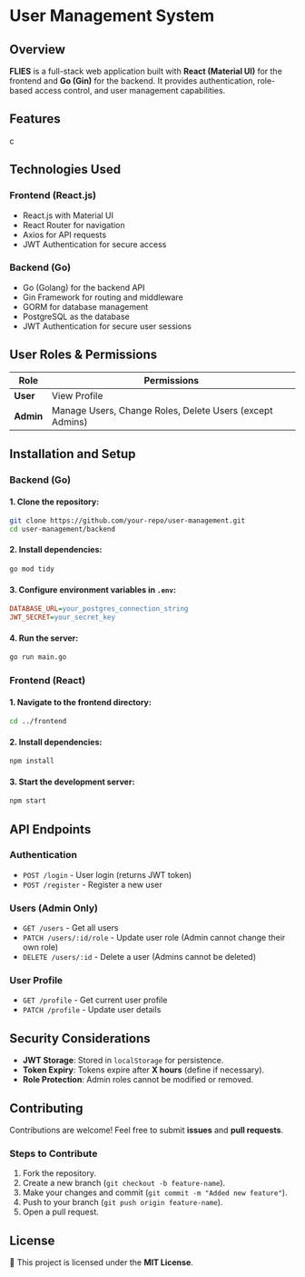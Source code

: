 # User Management System

## Overview

**FLIES** is a full-stack web application built with **React (Material UI)** for the frontend and **Go (Gin)** for the backend. It provides authentication, role-based access control, and user management capabilities.

## Features

c

## Technologies Used

### **Frontend (React.js)**

- React.js with Material UI
- React Router for navigation
- Axios for API requests
- JWT Authentication for secure access

### **Backend (Go)**

- Go (Golang) for the backend API
- Gin Framework for routing and middleware
- GORM for database management
- PostgreSQL as the database
- JWT Authentication for secure user sessions

## User Roles & Permissions

| Role      | Permissions                                              |
| --------- | -------------------------------------------------------- |
| **User**  | View Profile                                             |
| **Admin** | Manage Users, Change Roles, Delete Users (except Admins) |

## Installation and Setup

### **Backend (Go)**

#### 1. Clone the repository:

```sh
git clone https://github.com/your-repo/user-management.git
cd user-management/backend
```

#### 2. Install dependencies:

```sh
go mod tidy
```

#### 3. Configure environment variables in `.env`:

```ini
DATABASE_URL=your_postgres_connection_string
JWT_SECRET=your_secret_key
```

#### 4. Run the server:

```sh
go run main.go
```

### **Frontend (React)**

#### 1. Navigate to the frontend directory:

```sh
cd ../frontend
```

#### 2. Install dependencies:

```sh
npm install
```

#### 3. Start the development server:

```sh
npm start
```

## API Endpoints

### **Authentication**

- `POST /login` - User login (returns JWT token)
- `POST /register` - Register a new user

### **Users (Admin Only)**

- `GET /users` - Get all users
- `PATCH /users/:id/role` - Update user role (Admin cannot change their own role)
- `DELETE /users/:id` - Delete a user (Admins cannot be deleted)

### **User Profile**

- `GET /profile` - Get current user profile
- `PATCH /profile` - Update user details

## Security Considerations

- **JWT Storage**: Stored in `localStorage` for persistence.
- **Token Expiry**: Tokens expire after **X hours** (define if necessary).
- **Role Protection**: Admin roles cannot be modified or removed.

## Contributing

Contributions are welcome! Feel free to submit **issues** and **pull requests**.

### Steps to Contribute

1. Fork the repository.
2. Create a new branch (`git checkout -b feature-name`).
3. Make your changes and commit (`git commit -m "Added new feature"`).
4. Push to your branch (`git push origin feature-name`).
5. Open a pull request.

## License

📜 This project is licensed under the **MIT License**.


